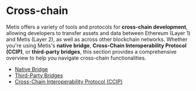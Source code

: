 # Cross-chain

Metis offers a variety of tools and protocols for **cross-chain development**, allowing developers to transfer assets and data between Ethereum (Layer 1) and Metis (Layer 2), as well as across other blockchain networks. Whether you're using Metis's **native bridge**, **Cross-Chain Interoperability Protocol (CCIP)**, or **third-party bridges**, this section provides a comprehensive overview to help you navigate cross-chain functionalities.

* [Native Bridge](native-bridge.md)
* [Third-Party Bridges](third-party-bridges.md)
* [Cross-Chain Interoperability Protocol (CCIP)](cross-chain-interoperability-protocol.md)
